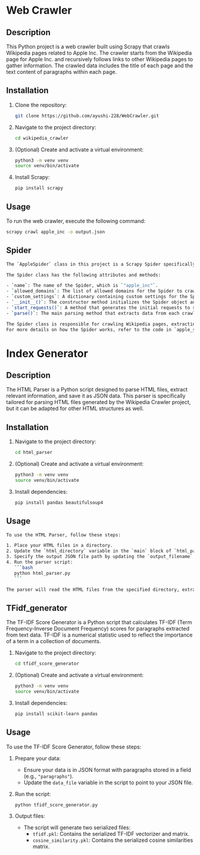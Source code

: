 # Web Crawler

## Description
This Python project is a web crawler built using Scrapy that crawls Wikipedia pages related to Apple Inc. The crawler starts from the Wikipedia page for Apple Inc. and recursively follows links to other Wikipedia pages to gather information. The crawled data includes the title of each page and the text content of paragraphs within each page.

## Installation
1. Clone the repository:
   ```bash
   git clone https://github.com/ayushi-228/WebCrawler.git
   ```

3. Navigate to the project directory:
    ```bash
    cd wikipedia_crawler
    ```

4. (Optional) Create and activate a virtual environment:
    ```bash
    python3 -m venv venv
    source venv/bin/activate
    ```

5. Install Scrapy:
    ```bash
    pip install scrapy
    ```

## Usage
To run the web crawler, execute the following command:
```bash
scrapy crawl apple_inc -o output.json
```

## Spider
```bash
The `AppleSpider` class in this project is a Scrapy Spider specifically designed to crawl Wikipedia pages related to Apple Inc. It starts from the Wikipedia page for Apple Inc. (`https://en.wikipedia.org/wiki/Apple_Inc.`) and recursively follows links to other Wikipedia pages to gather information.

The Spider class has the following attributes and methods:

- `name`: The name of the Spider, which is `"apple_inc"`.
- `allowed_domains`: The list of allowed domains for the Spider to crawl, which includes `"en.wikipedia.org"`.
- `custom_settings`: A dictionary containing custom settings for the Spider, such as the maximum depth to crawl (`DEPTH_LIMIT`) and the maximum number of pages to crawl (`MAX_PAGES`).
- `__init__()`: The constructor method initializes the Spider object and sets the initial page count.
- `start_requests()`: A method that generates the initial requests to start crawling from the specified start URLs.
- `parse()`: The main parsing method that extracts data from each crawled page and yields the extracted data as Scrapy Items. It also follows links to other Wikipedia pages for further crawling.

The Spider class is responsible for crawling Wikipedia pages, extracting relevant information such as page titles and paragraph text, and following links to continue crawling recursively.
For more details on how the Spider works, refer to the code in `apple_spider.py`.
```
# Index Generator

## Description
The HTML Parser is a Python script designed to parse HTML files, extract relevant information, and save it as JSON data. This parser is specifically tailored for parsing HTML files generated by the Wikipedia Crawler project, but it can be adapted for other HTML structures as well.

## Installation

1. Navigate to the project directory:
    ```bash
    cd html_parser
    ```

2. (Optional) Create and activate a virtual environment:
    ```bash
    python3 -m venv venv
    source venv/bin/activate
    ```

3. Install dependencies:
    ```bash
    pip install pandas beautifulsoup4
    ```

## Usage
 ```bash
To use the HTML Parser, follow these steps:

1. Place your HTML files in a directory.
2. Update the `html_directory` variable in the `main` block of `html_parser.py` to point to the directory containing your HTML files.
3. Specify the output JSON file path by updating the `output_filename` variable in the `HTMLParser` class.
4. Run the parser script:
    ```bash
    python html_parser.py
    ```

The parser will read the HTML files from the specified directory, extract titles and contents, and save the data as JSON in the specified output file.
 ```
## TFidf_generator
The TF-IDF Score Generator is a Python script that calculates TF-IDF (Term Frequency-Inverse Document Frequency) scores for paragraphs extracted from text data. TF-IDF is a numerical statistic used to reflect the importance of a term in a collection of documents.

1. Navigate to the project directory:
    ```bash
    cd tfidf_score_generator
    ```

2. (Optional) Create and activate a virtual environment:
    ```bash
    python3 -m venv venv
    source venv/bin/activate
    ```

3. Install dependencies:
    ```bash
    pip install scikit-learn pandas
    ```

## Usage
To use the TF-IDF Score Generator, follow these steps:

1. Prepare your data:
   - Ensure your data is in JSON format with paragraphs stored in a field (e.g., `"paragraphs"`).
   - Update the `data_file` variable in the script to point to your JSON file.

2. Run the script:
    ```bash
    python tfidf_score_generator.py
    ```

3. Output files:
   - The script will generate two serialized files:
     - `tfidf.pkl`: Contains the serialized TF-IDF vectorizer and matrix.
     - `cosine_similarity.pkl`: Contains the serialized cosine similarities matrix.
